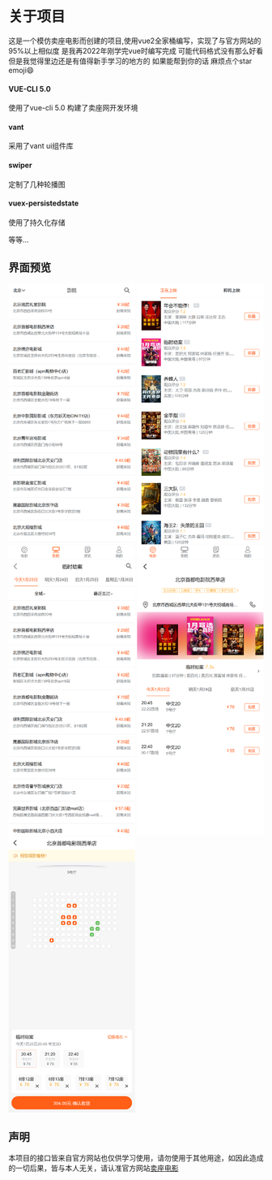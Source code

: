# 关于项目
这是一个模仿卖座电影而创建的项目,使用vue2全家桶编写，实现了与官方网站的95%以上相似度 是我再2022年刚学完vue时编写完成 可能代码格式没有那么好看 但是我觉得里边还是有值得新手学习的地方的 如果能帮到你的话 麻烦点个star emoji:smile:

#### VUE-CLI 5.0
使用了vue-cli 5.0 构建了卖座网开发环境

#### vant
采用了vant ui组件库

#### swiper
定制了几种轮播图

#### vuex-persistedstate
使用了持久化存储

等等...

## 界面预览
<img src='./dome/1.png' width=250></img>
<img src='./dome/2.png' width=250></img>
<img src='./dome/3.png' width=250></img>
<img src='./dome/4.png' width=250></img>
<img src='./dome/5.png' width=250></img>




## 声明
本项目的接口皆来自官方网站也仅供学习使用，请勿使用于其他用途，如因此造成的一切后果，皆与本人无关，请认准官方网站[卖座电影](https://m.maizuo.com/v5/#/films/nowPlaying)